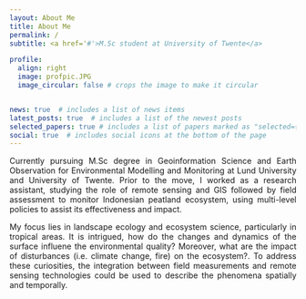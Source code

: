 ```yaml
---
layout: About Me
title: About Me
permalink: /
subtitle: <a href='#'>M.Sc student at University of Twente</a>

profile:
  align: right
  image: profpic.JPG
  image_circular: false # crops the image to make it circular


news: true  # includes a list of news items
latest_posts: true  # includes a list of the newest posts
selected_papers: true # includes a list of papers marked as "selected={true}"
social: true  # includes social icons at the bottom of the page
---
```


Currently pursuing M.Sc degree in Geoinformation Science and Earth Observation for Environmental Modelling and Monitoring at Lund University and University of Twente. Prior to the move, I worked as a research assistant, studying the role of remote sensing and GIS followed by field assessment to monitor Indonesian peatland ecosystem, using multi-level policies to assist its effectiveness and impact.  

My focus lies in landscape ecology and ecosystem science, particularly in tropical areas. It is intrigued, how do the changes and dynamics of the surface influene the environmental quality? Moreover, what are the impact of disturbances (i.e. climate change, fire) on the ecosystem?. To address these curiosities, the integration between field measurements and remote sensing technologies could be used to describe the phenomena spatially and temporally.
<style>
  body {
    text-align: justify;
  }
</style>


